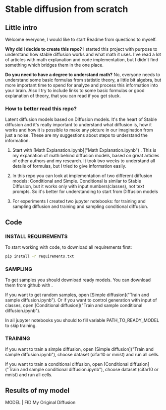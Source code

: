 # Stable diffusion from scratch

## Little intro

Welcome everyone, I would like to start Readme from questions to myself.

**Why did I decide to create this repo?**
I started this project with purpose to understand how stable diffusion works and what math it uses. I've read a lot of articles with math explanation and code implementation, but I didn't find something which bridges them in the one place.

**Do you need to have a degree to understand math?**
No, everyone needs to understand some basic formulas from statistic theory, a little bit algebra, but more important time to spend for analyze and process this information into your brain. Also I try to include links to some basic formulas or good explanation of theory, that you can read if you get stuck.

### How to better read this repo?

Latent diffusion models based on Diffusion models. It's the heart of Stable diffusion and it's really important to understand what diffusion is, how it works and how it is possible to make any picture in our imagination from just a noise. These are my suggestions about steps to understand the information.

1. Start with [Math Explanation.ipynb]("Math Explanation.ipynb") . This is my expanation of math behind diffusion models, based on great articles of other authors and my research. It took two weeks to understand all details of formulas, but I tried to give information easily.

2. In this repo you can look at implementation of two different diffusion models: Conditional and Simple. Conditional is similar to Stable Diffusion, but it works only with input numbers(classes), not text prompts. So it's better for understanding to start from Diffusion models

3. For experiments I created two jupyter notebooks: for training and sampling diffusion and training and sampling conditional diffusion.

## Code

### INSTALL REQUIREMENTS

To start working with code, to download all requirements first:

```bash
pip install -r requirements.txt
```

### SAMPLING

To get samples you should download ready models. You can download them from github with .

If you want to get random samples, open [Simple diffusion]("Train and sample diffusion.ipynb"). Or if you want to control generation with input of classes, open [Conditional diffusion]("Train and sample conditional diffusion.ipynb").

In all jupyter notebooks you should to fill variable PATH_TO_READY_MODEL to skip training.

### TRAINING

If you want to train a simple diffusion, open [Simple diffusion]("Train and sample diffusion.ipynb"), choose dataset (cifar10 or mnist) and run all cells.

If you want to train a conditional diffusion, open [Conditional diffusion]("Train and sample conditional diffusion.ipynb"), choose dataset (cifar10 or mnist) and run all cells.

## Results of my model

MODEL | FID
My
Original Diffusion
